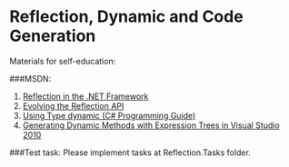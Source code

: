 # Reflection, Dynamic and Code Generation

Materials for self-education:

###MSDN:
1. [Reflection in the .NET Framework](http://msdn.microsoft.com/en-us/library/f7ykdhsy.aspx)
2. [Evolving the Reflection API](http://blogs.msdn.com/b/dotnet/archive/2012/08/28/evolving-the-reflection-api.aspx)
3. [Using Type dynamic (C# Programming Guide)](http://msdn.microsoft.com/en-us/library/dd264736.aspx)
4. [Generating Dynamic Methods with Expression Trees in Visual Studio 2010](http://blogs.msdn.com/b/csharpfaq/archive/2009/09/14/generating-dynamic-methods-with-expression-trees-in-visual-studio-2010.aspx)


###Test task:
Please implement tasks at Reflection.Tasks folder.
